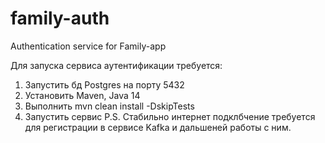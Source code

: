 # family-auth
Authentication service for Family-app

Для запуска сервиса аутентификации требуется:
  1) Запустить бд Postgres на порту 5432
  2) Установить Maven, Java 14 
  3) Выполнить mvn clean install -DskipTests
  4) Запустить сервис
P.S. Стабильно интернет подклбчение требуется для регистрации в сервисе Kafka и дальшеней работы с ним. 

